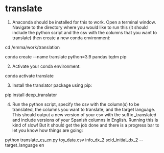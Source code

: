 # translate

1.	Anaconda should be installed for this to work. Open a terminal window. Navigate to the directory where you would like to run this (it should include the python script and the csv with the columns that you want to translate) then create a new conda environment: 

   cd /emma/work/translation 
   
   conda create --name translate python=3.9 pandas tqdm pip

2.	Activate your conda environment:
   
   conda activate translate

3.	Install the translator package using pip:

   pip install deep_translator

4.	Run the python script, specify the csv with the column(s) to be translated, the columns you want to translate, and the target language. This should output a new version of your csv with the suffix _translated and include versions of your Spanish columns in English. Running this is kind of slow! But it should get the job done and there is a progress bar to let you know how things are going:
   
   python translate_es_en.py toy_data.csv info_dx_2 scid_initial_dx_2 --target_language en

